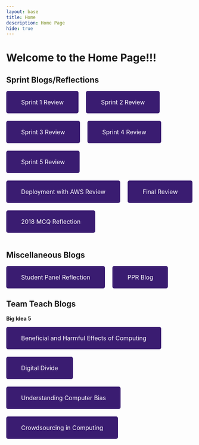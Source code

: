 ```yaml
---
layout: base
title: Home 
description: Home Page
hide: true
---
```


# Welcome to the Home Page!!!

<style>
    .button {
    display: inline-block;
    background-color: #3a1c71;
    color: white;
    padding: 20px 40px;
    text-align: center;
    text-decoration: none;
    border-radius: 5px;
    font-size: 16px;
    border: none; 
    }
    .button button {
    background: none;
    border: none;
    color: inherit;
    font: inherit;
    cursor: pointer;
    padding: 0;
    margin: 0;
}
</style>

## Sprint Blogs/Reflections 

<div style="display: flex; justify-content: flex-start; gap: 20px; flex-wrap: wrap;">

<a href="{{site.baseurl}}/sprint1review/" class="button">
    <button>
    Sprint 1 Review
    </button>
</a>

<a href="{{site.baseurl}}/sprint2review/" class="button">
    <button>
    Sprint 2 Review
    </button>
</a>

<a href="{{site.baseurl}}/sprint3review/" class="button">
    <button>
    Sprint 3 Review
    </button>
</a>

<a href="{{site.baseurl}}/sprint4review/" class="button">
    <button>
    Sprint 4 Review
    </button>
</a>

<a href="{{site.baseurl}}/sprint5review/" class="button">
    <button>
    Sprint 5 Review
    </button>
</a>

<a href="{{site.baseurl}}/deploymentreview/" class="button">
    <button>
    Deployment with AWS Review
    </button>
</a>

<a href="{{site.baseurl}}/finalreview/" class="button">
    <button>
    Final Review
    </button>
</a>

<a href="{{site.baseurl}}/mcqblog/" class="button">
    <button>
    2018 MCQ Reflection
    </button>
</a>

</div>
<br>

## Miscellaneous Blogs 

<div style="display: flex; justify-content: flex-start; gap: 20px; flex-wrap: wrap;">

<a href="{{site.baseurl}}/studentpanelreflection/" class="button">
    <button>
    Student Panel Reflection
    </button>
</a>

<a href="{{site.baseurl}}/pprblog/" class="button">
    <button>
    PPR Blog
    </button>
</a>

</div>

## Team Teach Blogs 

**Big Idea 5** <br>
<div style="display: flex; justify-content: flex-start; gap: 20px; flex-wrap: wrap;">

<a href="{{site.baseurl}}/beneficialandharmfuleffectsofcomputing/" class="button">
    <button>
    Beneficial and Harmful Effects of Computing
    </button>
</a>

<a href="{{site.baseurl}}/digitaldivide/" class="button">
    <button>
    Digital Divide
    </button>
</a>

<a href="{{site.baseurl}}/understandingcomputerbias/" class="button">
    <button>
    Understanding Computer Bias
    </button>
</a>

<a href="{{site.baseurl}}/crowdsourcingincomputing/" class="button">
    <button>
    Crowdsourcing in Computing
    </button>
</a>
</div>

